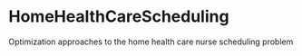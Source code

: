 # HomeHealthCareScheduling
Optimization approaches to the home health care nurse scheduling problem
